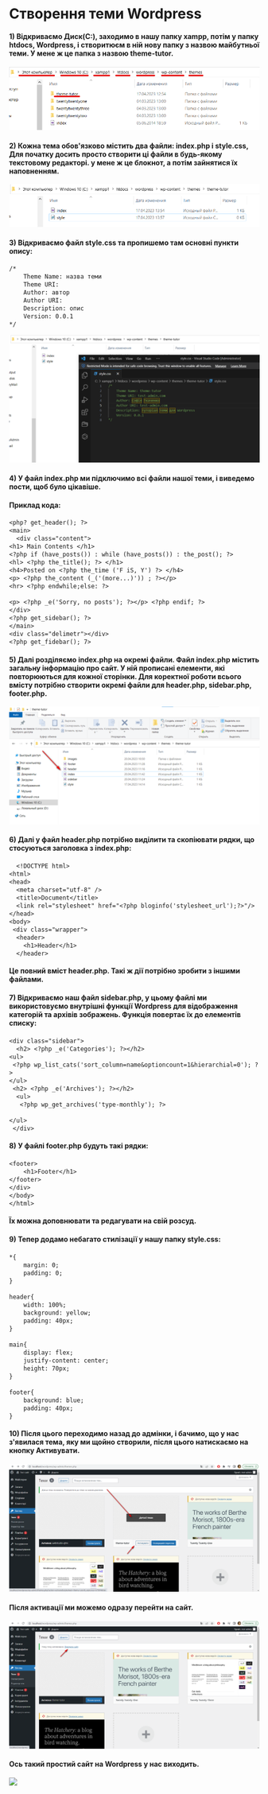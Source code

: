 # Створення теми Wordpress
#### 1) Відкриваємо Диск(С:), заходимо в нашу папку xampp, потім у папку htdocs, Wordpress, і створитюєм в ній нову папку з назвою майбутньої теми. У мене ж це папка з назвою theme-tutor.

![](https://github.com/ssonyau/Creating-a-Wordpress-Theme/blob/main/Screenshot%202023-04-17%20133319.png)

#### 2) Кожна тема обов'язково містить два файли: index.php і style.css, Для початку досить просто створити ці файли в будь-якому текстовому редакторі. у мене ж це блокнот, а потім зайнятися їх наповненням.

![](https://github.com/ssonyau/Creating-a-Wordpress-Theme/blob/main/Screenshot%202023-04-17%20140002.png)

#### 3) Відкриваємо файл style.css та пропишемо там основні пункти опису: 
```
/* 
    Theme Name: назва теми
    Theme URI: 
    Author: автор
    Author URI: 
    Description: опис
    Version: 0.0.1
*/
```
![](https://github.com/ssonyau/Creating-a-Wordpress-Theme/blob/main/Screenshot%202023-04-17%20140417.png)

#### 4) У файл index.php ми підключимо всі файли нашої теми, і виведемо пости, щоб було цікавіше.
#### Приклад кода: 
```
<php? get_header(); ?>
<main> 
  <div class="content">
<h1> Main Contents </h1>
<?php if (have_posts()) : while (have_posts()) : the_post(); ?>
<hl> <?php the_title(); ?> </h1>
<h4>Posted on <?php the_time ('F iS, Y') ?> </h4> 
<p> <?php the_content (_('(more...)')) ; ?></p>
<hr> <?php endwhile;else: ?>

<p> <?php _e('Sorry, no posts'); ?></p> <?php endif; ?>
</div>
<?php get_sidebar(); ?> 
</main> 
<div class="delimetr"></div> 
<?php get_fidebar(); 7>
```

#### 5) Далі розділяємо index.php на окремі файли. Файл index.php містить загальну інформацію про сайт. У ній прописані елементи, які повторюються для кожної сторінки. Для коректної роботи всього вмісту потрібно створити окремі файли для header.php, sidebar.php, footer.php. 

![](https://github.com/ssonyau/Creating-a-Wordpress-Theme/blob/main/Screenshot%202023-04-20%20115125.png)

#### 6) Далі у файл header.php потрібно виділити та скопіювати рядки, що стосуються заголовка з index.php:

```
  <!DOCTYPE html>
<html>
<head>
  <meta charset="utf-8" />
  <title>Document</title>
  <link rel="stylesheet" href="<?php bloginfo('stylesheet_url');?>"/>
</head>
<body>
 <div class="wrapper">
  <header>
    <h1>Header</h1>
  </header>
  ```
#### Це повний вміст header.php. Такі ж дії потрібно зробити з іншими файлами.

#### 7) Відкриваємо наш файл sidebar.php, у цьому файлі ми використовуємо внутрішні функції Wordpress для відображення категорій та архівів зображень. Функція повертає їх до елементів списку:
```
<div class="sidebar">
  <h2> <?php _e('Categories'); ?></h2>
<ul> 
 <?php wp_list_cats('sort_column=name&optioncount=1&hierarchial=0'); ?>
</ul>
 <h2> <?php _e('Archives'); ?></h2>
  <ul>
   <?php wp_get_archives('type-monthly'); ?>

</ul>
 </div>
 ```   
#### 8) У файлі footer.php будуть такі рядки:
```
<footer>
    <h1>Footer</h1>
</footer>
</div>
</body>
</html>
 ``` 
#### Їх можна доповнювати та редагувати на свій розсуд.

#### 9) Тепер додамо небагато стилізації у нашу папку style.css:
```
*{
    margin: 0;
    padding: 0;
}

header{
    width: 100%;
    background: yellow;
    padding: 40px;
}

main{
    display: flex;
    justify-content: center;
    height: 70px;
}

footer{
    background: blue;
    padding: 40px;
}
```

#### 10) Після цього переходимо назад до адмінки, і бачимо, що у нас з'явилася тема, яку ми щойно створили, після цього натискаємо на кнопку Активувати.

![](https://github.com/ssonyau/Creating-a-Wordpress-Theme/blob/main/Screenshot%202023-04-17%20142401.png)
 
#### Після активації ми можемо одразу перейти на сайт.

![](https://github.com/ssonyau/Creating-a-Wordpress-Theme/blob/main/Screenshot%202023-04-17%20142903.png )

#### Ось такий простий сайт на Wordpress у нас виходить.

![](https://github.com/ssonyau/)
